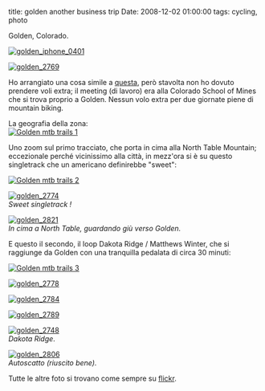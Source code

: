 title: golden another business trip
Date: 2008-12-02 01:00:00
tags: cycling, photo
 

Golden, Colorado.  
  
[![golden_iphone_0401](http://farm4.static.flickr.com/3218/3060214978_ec7d56c69f.jpg)](http://www.flickr.com/photos/aadm/3060214978/)  
  
[![golden_2769](http://farm4.static.flickr.com/3247/3059359181_3a5c4478e6.jpg)](http://www.flickr.com/photos/aadm/3059359181/)  
  
Ho arrangiato una cosa simile a [questa](http://aadm.github.com/2008-05-20-santa-cruz-a-business-trip.html), però stavolta non ho dovuto prendere voli extra; il meeting (di lavoro) era alla Colorado School of Mines che si trova proprio a Golden. Nessun volo extra per due giornate piene di mountain biking.  
  
La geografia della zona:  
[![Golden mtb trails 1](http://farm4.static.flickr.com/3068/3076074760_163a7d8f8c_o.png)](http://www.flickr.com/photos/aadm/3076074760/)  
  
Uno zoom sul primo tracciato, che porta in cima alla North Table Mountain; eccezionale perché vicinissimo alla città, in mezz'ora si è su questo singletrack che un americano definirebbe "sweet":  

  
[![Golden mtb trails 2](http://farm4.static.flickr.com/3284/3075242549_cbd0ae5ceb.jpg)](http://www.flickr.com/photos/aadm/3075242549/)  
  
[![golden_2774](http://farm4.static.flickr.com/3138/3059360967_65d4774587.jpg)](http://www.flickr.com/photos/aadm/3059360967/)  
_Sweet singletrack !_  
  
[![golden_2821](http://farm4.static.flickr.com/3045/3060210962_32fa684f5f.jpg)](http://www.flickr.com/photos/aadm/3060210962/)  
_In cima a North Table, guardando giù verso Golden._  
  
E questo il secondo, il loop Dakota Ridge / Matthews Winter, che si raggiunge da Golden con una tranquilla pedalata di circa 30 minuti:  
  
[![Golden mtb trails 3](http://farm4.static.flickr.com/3170/3075242723_c3f2a98ece.jpg)](http://www.flickr.com/photos/aadm/3075242723/)  
  
[![golden_2778](http://farm4.static.flickr.com/3045/3059362553_dfeb906d45.jpg)](http://www.flickr.com/photos/aadm/3059362553/)  
  
[![golden_2784](http://farm4.static.flickr.com/3178/3059364583_cd11abff96.jpg)](http://www.flickr.com/photos/aadm/3059364583/)  
  
[![golden_2789](http://farm4.static.flickr.com/3049/3060202796_377e78de59.jpg)](http://www.flickr.com/photos/aadm/3060202796/)  
  
[![golden_2748](http://farm4.static.flickr.com/3176/3059350909_16eee22ce5.jpg)](http://www.flickr.com/photos/aadm/3059350909/)  
_Dakota Ridge_.  
  
[![golden_2806](http://farm4.static.flickr.com/3167/3060208834_88177a2461.jpg)](http://www.flickr.com/photos/aadm/3060208834/)  
_Autoscatto (riuscito bene)._  
  
Tutte le altre foto si trovano come sempre su [flickr](http://www.flickr.com/photos/aadm/sets/72157610048216733/). 
